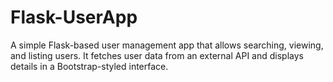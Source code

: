 # Flask-UserApp
A simple Flask-based user management app that allows searching, viewing, and listing users. It fetches user data from an external API and displays details in a Bootstrap-styled interface.
